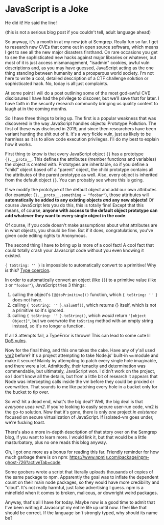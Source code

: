 # JavaScript is a Joke

He did it! He said the line!

(this is not a serious blog post if you couldn't tell, adult language ahead)

So anyway, it's a month in at my new job at Semgrep. Really fun so far. I get to research new CVEs that come out in open source software, which means I get to see all the new major disasters firsthand. On rare occasions you get to see the sophisticated new hacks against major libraries or whatever, but most of it is just access mismanagement, "isadmin" cookies, awful vuln descriptions and, as you may have guessed, JavaScript acting as the one thing standing between humanity and a prosperous world society. I'm not here to write a cool, detailed description of a CTF challenge solution or sophisticated hack. No, today is all just complaints.

At some point I will do a post outlining some of the most god-awful CVE disclosures I have had the privilege to discover, but we'll save that for later. I have faith in the security research community bringing us quality content to laugh at in the coming months.

So I have three things to bring up. The first is a popular weakness that was discovered in the way JavaScript handles objects: Prototype Pollution. The first of these was disclosed in 2019, and since then researchers have been variant hunting the shit out of it. It's a very fickle vuln, just as likely to be harmless as it is to allow code execution privileges. I'll do my best to explain how it works.

First thing to know is that every JavaScript object `{}` has a prototype `{}.__proto__`. This defines the attributes (member functions and variables) the object is created with. Prototypes are inheritable, so if you define a "child" object based off a "parent" object, the child prototype contains all the attributes of the parent prototype as well. Also, every object is inherited from the default object `{}`. You can probably see where this is going.

If we modify the prototype of the default object and add our own attributes (for example: `{}.__proto__.something = "foobar"`), those attributes will **automatically be added to any existing objects *and* any new objects!** Of course JavaScript lets you do this, this is totally fine! Except that this means, of course, **anyone with access to the default object prototype can add whatever they want to every single object in the code**.

Of course, if you code doesn't make assumptions about what attributes are in what objects, you should be fine. But if it does, congratulations, you've given code editing rights to Anonymous.

The second thing I have to bring up is more of a cool fact! A cool fact that could totally crash your Javascript code without you even knowing it existed.

`{ toString: '' }` is impossible to automatically convert to a primitive! Why is this? [Type coercion](https://developer.mozilla.org/en-US/docs/Web/JavaScript/Data_structures#type_coercion).

In order to automatically convert an object (like `{}`) to a primitive value (like `3` or `"foobar"`), JavaScript tries 3 things:

1. calling the object's `[@@toPrimitive]()` function, which `{ toString: '' }` does not have.
2. calling `{ toString: '' }.valueOf()`, which returns {} itself, which is not a primitive so it's ignored.
3. calling `{ toString: '' }.toString()`, which *would* return `"[object Object]"`, but we overwrote the `toString` method with an empty string instead, so it's no longer a function.

If all 3 attempts fail, a TypeError is thrown! This can lead to some cute lil [DoS vulns](https://github.com/advisories/GHSA-hhr9-rh25-hvf9).

Now for the final thing, and this one takes the cake. Have any of y'all used [vm2](https://github.com/patriksimek/vm2) before? It's a project attempting to take Node.js' built-in `vm` module and make it secure! Mainly by attempting to patch every single hole imaginable, and there were a lot. Admittedly, their tenacity and determination was commendable, but ultimately, JavaScript won. I didn't work on the project, so I don't know all the details, but from a little bit of research it appears that Node was intercepting calls inside the vm before they could be proxied or overwritten. That sounds to me like patching every hole in a bucket only for the bucket to tip over.

So vm2 hit a dead end, what's the big deal? Well, the big deal is that *everyone uses vm2*. If you're looking to easily secure user-run code, vm2 is the go-to solution. Now that it's gone, there is only *one* project *in existence* focused on secure virtualization of JavaScript. If isolated-vm goes under, we're fucking toast.

There's also a more in-depth description of that story over on the Semgrep blog, if you want to learn more. I would link it, but that would be a little masturbatory, plus no one reads this blog anyway.

Oh, I got one more as a bonus for reading this far. Friendly reminder for how much garbage there is on npm: https://www.npmjs.com/package/npm-ghost-726?activeTab=code

Some goobers wrote a script that literally uploads thousands of copies of the same package to npm. Apparently the goal was to inflate the dependent count on their main node packages, so they would have more credibility and "clout". It's not really harmful, just false advertising I guess. npm is a minefield when it comes to broken, malicous, or downright weird packages.

Anyway, that's all I have for today. Maybe now is a good time to admit that I've been writing it Javascript my entire life up until now. I feel like that should be correct. If the language isn't strongly typed, why should its name be?
